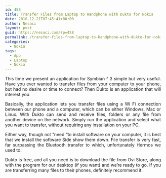 ```yaml
---
id: 458
title: Transfer Files from Laptop to Handphone with Dukto for Nokia
date: 2010-12-21T07:45:41+00:00
author: Nesaci
layout: post
guid: https://nesaci.com/?p=458
permalink: /transfer-files-from-laptop-to-handphone-with-dukto-for-nokia/
categories:
  - Nokia
tags:
  - App
  - Laptop
  - Nokia
---
```

<p style="text-align: justify;">
  This time we present an application for Symbian ^ 3 simple but very useful. Have you ever wanted to transfer files from your computer to your phone, but had no desire or time to connect? Then Dukto is an application that will interest you.
</p>

<p style="text-align: justify;">
  Basically, the application lets you transfer files using a Wi Fi connection between our phone and a computer, which can be either Windows, Mac or Linux. With Dukto can send and receive files, folders or any file from another device on the network. Simply run the application and select what you want to transfer, without requiring any installation on your PC.
</p>

<p style="text-align: justify;">
  Either way, though not &#8220;need &#8220;to install software on your computer, it is best that we install the software Side show them down. File transfer is very fast, far surpassing the Bluetooth transfer to which, unfortunately Hermos we used to.
</p>

<p style="text-align: justify;">
  Dukto is free, and all you need is to download the file from Ovi Store, along with the program for our desktop (if you want) and we&#8217;re ready to go. If you are transferring many files to their phones, definitely recommend it.
</p>